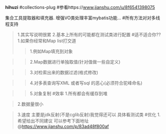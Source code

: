 **hihuzi**
#collections-plug
#参看https://www.jianshu.com/u/8f6541398075

集合工具提取器和填充器.
增强VO类处理丰富mybatis功能...
#所有方法对对多线程支持
>1.其实写说明很累
>2.基本上所有的可能都在测试类进行配置
#适不适合你??
>1.如果你经常和Map list打交道
>>1.例如Map填充到对象

>>2.Map数据进行单独取值(针对值做一些自定义)

>>3.对检索出来的数据过滤(格式修改)

>>4.对多表查询写XML  或者写sql 的恶心(必须符合驼峰命名)

>>5.对象复制
#效率
>1.所有都会有缓存到堆

>2.数据量很小

>3.速度 主要是jdk反射(不是cglib反射)我觉得还可以  具体看测试类
#优化
>1.希望给出不同建议
可以参考下面地址
@https://www.jianshu.com/p/83ad48f800af
